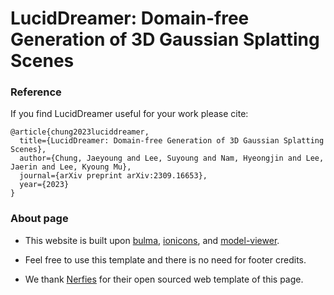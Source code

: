# LucidDreamer: Domain-free Generation of 3D Gaussian Splatting Scenes

### Reference

If you find LucidDreamer useful for your work please cite:

```
@article{chung2023luciddreamer,
  title={LucidDreamer: Domain-free Generation of 3D Gaussian Splatting Scenes},
  author={Chung, Jaeyoung and Lee, Suyoung and Nam, Hyeongjin and Lee, Jaerin and Lee, Kyoung Mu},
  journal={arXiv preprint arXiv:2309.16653},
  year={2023}
}
```

### About page

- This website is built upon [bulma](https://bulma.io/), [ionicons](https://ionic.io/ionicons/), and [model-viewer](https://modelviewer.dev/).

- Feel free to use this template and there is no need for footer credits.

- We thank [Nerfies]() for their open sourced web template of this page.

